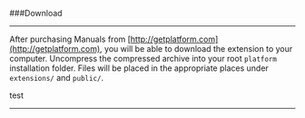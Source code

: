 ###Download

----------

After purchasing Manuals from [http://getplatform.com](http://getplatform.com), you will be able to download the extension to your computer. Uncompress the compressed archive into your root `platform` installation folder. Files will be placed in the appropriate places under `extensions/` and `public/`.

test

----------
